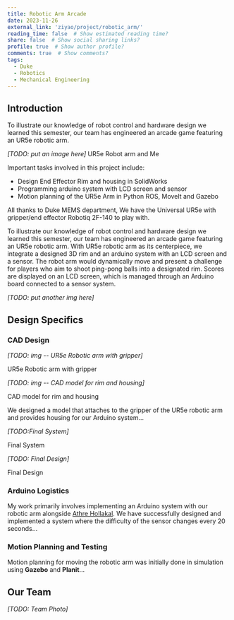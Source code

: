 ```yaml
---
title: Robotic Arm Arcade
date: 2023-11-26
external_link: 'ziyao/project/robotic_arm/'
reading_time: false  # Show estimated reading time?
share: false  # Show social sharing links?
profile: true  # Show author profile?
comments: true  # Show comments?
tags:
  - Duke
  - Robotics
  - Mechanical Engineering
---
```


## Introduction
To illustrate our knowledge of robot control and hardware design we learned this semester, our team has  engineered an  arcade game featuring an UR5e robotic arm.

*[TODO: put an image here]*
UR5e Robot arm and Me

Important tasks involved in this project include:

- Design End Effector Rim and housing in SolidWorks
- Programming arduino system with LCD screen and sensor
- Motion planning of the UR5e Arm in Python ROS, MoveIt and Gazebo

All thanks to Duke MEMS department, We have the Universal UR5e with gripper/end effector Robotiq 2F-140 to play with.

To illustrate our knowledge of robot control and hardware design we learned this semester, our team has engineered an arcade game featuring an UR5e robotic arm. With UR5e robotic arm as its centerpiece, we integrate a designed 3D rim and an arduino system with an LCD screen and a sensor. The robot arm would dynamically move and present a challenge for players who aim to shoot ping-pong balls into a designated rim. Scores are displayed on an LCD screen, which is managed through an Arduino board connected to a sensor system.

*[TODO: put another img here]*

## Design Specifics

### CAD Design 

*[TODO: img -- UR5e Robotic arm with gripper]*

UR5e Robotic arm with gripper

*[TODO: img -- CAD model for rim and housing]*

CAD model for rim and housing

We designed a model that attaches to the gripper of the UR5e robotic arm and provides housing for our Arduino system...

*[TODO:Final System]*

Final System

*[TODO: Final Design]*

Final Design

### Arduino Logistics 

My work primarily involves implementing an Arduino system with our robotic arm alongside [Athre Hollakal](https://sites.google.com/view/athre-hollakal/about-me). We have successfully designed and implemented a system where the difficulty of the sensor changes every 20 seconds...

### Motion Planning and Testing 

Motion planning for moving the robotic arm was initially done in simulation using **Gazebo** and **Planit**...

## Our Team

*[TODO: Team Photo]*
